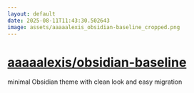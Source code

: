 ```yaml
---
layout: default
date: 2025-08-11T11:43:30.502643
image: assets/aaaaalexis_obsidian-baseline_cropped.png
---
```


# [aaaaalexis/obsidian-baseline](https://github.com/aaaaalexis/obsidian-baseline)

minimal Obsidian theme with clean look and easy migration
